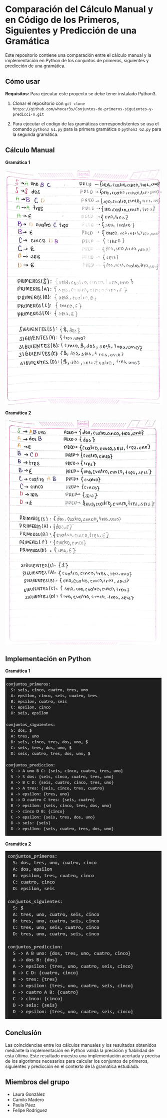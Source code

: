 # Comparación del Cálculo Manual y en Código de los Primeros, Siguientes y Predicción de una Gramática

Este repositorio contiene una comparación entre el cálculo manual y la implementación en Python de los conjuntos de primeros, siguientes y predicción de una gramática.

## Cómo usar

**Requisitos:** Para ejecutar este proyecto se debe tener instalado Python3.

1. Clonar el repositorio con `git clone https://github.com/whocar3s/Conjuntos-de-primeros-siguientes-y-predicci-n.git`

2. Para ejecutar el codigo de las gramáticas correspondistentes se usa el comando `python3 G1.py` para la primera gramática o `python3 G2.py` para la segunda gramática.

   
## Cálculo Manual
**Gramática 1**

  <img src="./src/gramatica1.jpeg" alt="gramatica1" width="500"/>
  
**Gramática 2**

  <img src="./src/gramatica2.jpeg" alt="gramatica1" width="500"/>

## Implementación en Python

**Gramática 1**

  <img src="./src/gramatica1py.png" alt="gramatica1" width="500"/>
  
**Gramática 2**

  <img src="./src/gramatica2py.png" alt="gramatica1" width="500"/>

## Conclusión
Las coincidencias entre los cálculos manuales y los resultados obtenidos mediante la implementación en Python valida la precisión y fiabilidad de esta última. Este resultado muestra una implementación acertada y precisa de los algoritmos necesarios para calcular los conjuntos de primeros, siguientes y predicción en el contexto de la gramática estudiada. 

## Miembros del grupo

- Laura González
- Camilo Madero
- Paula Páez
- Felipe Rodriguez

